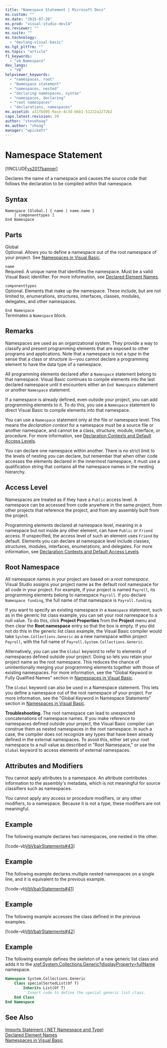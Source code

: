 ```yaml
---
title: "Namespace Statement | Microsoft Docs"
ms.custom: ""
ms.date: "2015-07-20"
ms.prod: "visual-studio-dev14"
ms.reviewer: ""
ms.suite: ""
ms.technology: 
  - "devlang-visual-basic"
ms.tgt_pltfrm: ""
ms.topic: "article"
f1_keywords: 
  - "vb.Namespace"
dev_langs: 
  - "VB"
helpviewer_keywords: 
  - "namespaces, root"
  - "Namespace statement"
  - "namespaces, nested"
  - "declaring namespaces, syntax"
  - "namespaces, declaring"
  - "root namespaces"
  - "declarations, namespaces"
ms.assetid: a31fbd95-9ace-4c3d-bbb1-51222a2272b2
caps.latest.revision: 39
author: "stevehoag"
ms.author: "shoag"
manager: "wpickett"
---
```

# Namespace Statement
[!INCLUDE[vs2017banner](../../../includes/vs2017banner.md)]

Declares the name of a namespace and causes the source code that follows the declaration to be compiled within that namespace.  
  
## Syntax  
  
```  
Namespace [Global.] { name | name.name }  
    [ componenttypes ]  
End Namespace  
```  
  
## Parts  
 Global  
 Optional. Allows you to define a namespace out of the root namespace of your project. See [Namespaces in Visual Basic](../../../visual-basic/programming-guide/program-structure/namespaces.md).  
  
 `name`  
 Required. A unique name that identifies the namespace. Must be a valid Visual Basic identifier. For more information, see [Declared Element Names](../../../visual-basic/programming-guide/language-features/declared-elements/declared-element-names.md).  
  
 `componenttypes`  
 Optional. Elements that make up the namespace. These include, but are not limited to, enumerations, structures, interfaces, classes, modules, delegates, and other namespaces.  
  
 `End Namespace`  
 Terminates a `Namespace` block.  
  
## Remarks  
 Namespaces are used as an organizational system. They provide a way to classify and present programming elements that are exposed to other programs and applications. Note that a namespace is not a *type* in the sense that a class or structure is—you cannot declare a programming element to have the data type of a namespace.  
  
 All programming elements declared after a `Namespace` statement belong to that namespace. Visual Basic continues to compile elements into the last declared namespace until it encounters either an `End Namespace` statement or another `Namespace` statement.  
  
 If a namespace is already defined, even outside your project, you can add programming elements to it. To do this, you use a `Namespace` statement to direct Visual Basic to compile elements into that namespace.  
  
 You can use a `Namespace` statement only at the file or namespace level. This means the *declaration context* for a namespace must be a source file or another namespace, and cannot be a class, structure, module, interface, or procedure. For more information, see [Declaration Contexts and Default Access Levels](../../../visual-basic/language-reference/statements/declaration-contexts-and-default-access-levels.md).  
  
 You can declare one namespace within another. There is no strict limit to the levels of nesting you can declare, but remember that when other code accesses the elements declared in the innermost namespace, it must use a qualification string that contains all the namespace names in the nesting hierarchy.  
  
## Access Level  
 Namespaces are treated as if they have a `Public` access level. A namespace can be accessed from code anywhere in the same project, from other projects that reference the project, and from any assembly built from the project.  
  
 Programming elements declared at namespace level, meaning in a namespace but not inside any other element, can have `Public` or `Friend` access. If unspecified, the access level of such an element uses `Friend` by default. Elements you can declare at namespace level include classes, structures, modules, interfaces, enumerations, and delegates. For more information, see [Declaration Contexts and Default Access Levels](../../../visual-basic/language-reference/statements/declaration-contexts-and-default-access-levels.md).  
  
## Root Namespace  
 All namespace names in your project are based on a *root namespace*. Visual Studio assigns your project name as the default root namespace for all code in your project. For example, if your project is named `Payroll`, its programming elements belong to namespace `Payroll`. If you declare `Namespace funding`, the full name of that namespace is `Payroll.funding`.  
  
 If you want to specify an existing namespace in a `Namespace` statement, such as in the generic list class example, you can set your root namespace to a null value. To do this, click **Project Properties** from the **Project** menu and then clear the **Root namespace** entry so that the box is empty. If you did not do this in the generic list class example, the Visual Basic compiler would take `System.Collections.Generic` as a new namespace within project `Payroll`, with the full name of `Payroll.System.Collections.Generic`.  
  
 Alternatively, you can use the `Global` keyword to refer to elements of namespaces defined outside your project. Doing so lets you retain your project name as the root namespace. This reduces the chance of unintentionally merging your programming elements together with those of existing namespaces. For more information, see the "Global Keyword in Fully Qualified Names" section in [Namespaces in Visual Basic](../../../visual-basic/programming-guide/program-structure/namespaces.md).  
  
 The `Global` keyword can also be used in a Namespace statement. This lets you define a namespace out of the root namespace of your project. For more information, see the "Global Keyword in Namespace Statements" section in [Namespaces in Visual Basic](../../../visual-basic/programming-guide/program-structure/namespaces.md).  
  
 **Troubleshooting.** The root namespace can lead to unexpected concatenations of namespace names. If you make reference to namespaces defined outside your project, the Visual Basic compiler can construe them as nested namespaces in the root namespace. In such a case, the compiler does not recognize any types that have been already defined in the external namespaces. To avoid this, either set your root namespace to a null value as described in "Root Namespace," or use the `Global` keyword to access elements of external namespaces.  
  
## Attributes and Modifiers  
 You cannot apply attributes to a namespace. An attribute contributes information to the assembly's metadata, which is not meaningful for source classifiers such as namespaces.  
  
 You cannot apply any access or procedure modifiers, or any other modifiers, to a namespace. Because it is not a type, these modifiers are not meaningful.  
  
## Example  
 The following example declares two namespaces, one nested in the other.  
  
 [!code-vb[VbVbalrStatements#43](../../../visual-basic/language-reference/error-messages/codesnippet/visualbasic/namespace-statement_1.vb)]  
  
## Example  
 The following example declares multiple nested namespaces on a single line, and it is equivalent to the previous example.  
  
 [!code-vb[VbVbalrStatements#41](../../../visual-basic/language-reference/error-messages/codesnippet/visualbasic/namespace-statement_2.vb)]  
  
## Example  
 The following example accesses the class defined in the previous examples.  
  
 [!code-vb[VbVbalrStatements#42](../../../visual-basic/language-reference/error-messages/codesnippet/visualbasic/namespace-statement_3.vb)]  
  
## Example  
 The following example defines the skeleton of a new generic list class and adds it to the <xref:System.Collections.Generic?displayProperty=fullName> namespace.  
  
```vb  
Namespace System.Collections.Generic  
    Class specialSortedList(Of T)  
        Inherits List(Of T)  
        ' Insert code to define the special generic list class.  
    End Class  
End Namespace  
```  
  
## See Also  
 [Imports Statement (.NET Namespace and Type)](../../../visual-basic/language-reference/statements/imports-statement-net-namespace-and-type.md)   
 [Declared Element Names](../../../visual-basic/programming-guide/language-features/declared-elements/declared-element-names.md)   
 [Namespaces in Visual Basic](../../../visual-basic/programming-guide/program-structure/namespaces.md)